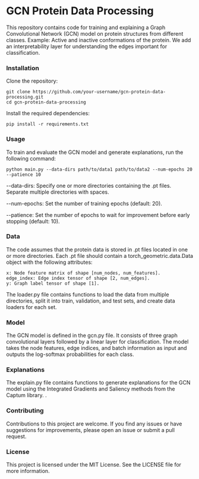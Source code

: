 # GCN Protein Data Processing
This repository contains code for training and explaining a Graph Convolutional Network (GCN) model on protein structures from different classes. Example: Active and inactive conformations of the protein. We add an interpretability layer for understanding the edges important for classification.

### Installation

Clone the repository:
```
git clone https://github.com/your-username/gcn-protein-data-processing.git
cd gcn-protein-data-processing
```
Install the required dependencies:
```
pip install -r requirements.txt
```

### Usage
To train and evaluate the GCN model and generate explanations, run the following command:
```
python main.py --data-dirs path/to/data1 path/to/data2 --num-epochs 20 --patience 10
```

--data-dirs: Specify one or more directories containing the .pt files. Separate multiple directories with spaces.

--num-epochs: Set the number of training epochs (default: 20).

--patience: Set the number of epochs to wait for improvement before early stopping (default: 10).

### Data
The code assumes that the protein data is stored in .pt files located in one or more directories. Each .pt file should contain a torch_geometric.data.Data object with the following attributes:
```
x: Node feature matrix of shape [num_nodes, num_features].
edge_index: Edge index tensor of shape [2, num_edges].
y: Graph label tensor of shape [1].
```
The loader.py file contains functions to load the data from multiple directories, split it into train, validation, and test sets, and create data loaders for each set.

### Model

The GCN model is defined in the gcn.py file. It consists of three graph convolutional layers followed by a linear layer for classification. The model takes the node features, edge indices, and batch information as input and outputs the log-softmax probabilities for each class.

### Explanations
The explain.py file contains functions to generate explanations for the GCN model using the Integrated Gradients and Saliency methods from the Captum library.
.

### Contributing
Contributions to this project are welcome. If you find any issues or have suggestions for improvements, please open an issue or submit a pull request.

### License
This project is licensed under the MIT License. See the LICENSE file for more information.
